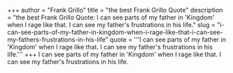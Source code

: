 +++
author = "Frank Grillo"
title = "the best Frank Grillo Quote"
description = "the best Frank Grillo Quote: I can see parts of my father in 'Kingdom' when I rage like that. I can see my father's frustrations in his life."
slug = "i-can-see-parts-of-my-father-in-kingdom-when-i-rage-like-that-i-can-see-my-fathers-frustrations-in-his-life"
quote = '''I can see parts of my father in 'Kingdom' when I rage like that. I can see my father's frustrations in his life.'''
+++
I can see parts of my father in 'Kingdom' when I rage like that. I can see my father's frustrations in his life.
